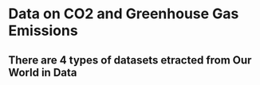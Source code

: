 # Data on CO2 and Greenhouse Gas Emissions
## There are 4 types of datasets etracted from Our World in Data
